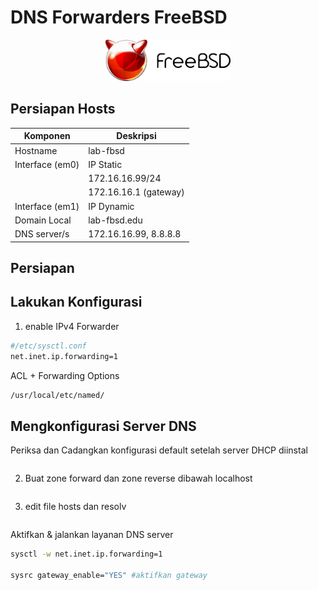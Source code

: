# DNS Forwarders FreeBSD
<p align="center">
<img src="./../assets/images/logo.png" alt="Logo" style="width:200px;"/>
</p>

## Persiapan Hosts
| Komponen | Deskripsi |
| - | - |
| Hostname | lab-fbsd |
| Interface (em0) | IP Static  |
|  | 172.16.16.99/24 |
|  | 172.16.16.1 (gateway) |
| Interface (em1) | IP Dynamic |
| Domain Local | lab-fbsd.edu |
| DNS server/s | 172.16.16.99, 8.8.8.8 |
## Persiapan 

## Lakukan Konfigurasi
1. enable IPv4 Forwarder
```sh term
#/etc/sysctl.conf
net.inet.ip.forwarding=1
```

ACL + Forwarding Options
```sh 
/usr/local/etc/named/
```
## Mengkonfigurasi Server DNS
Periksa dan Cadangkan konfigurasi default setelah server DHCP diinstal
```sh file
```
2. Buat zone forward dan zone reverse dibawah localhost
```sh file

```
3. edit file hosts dan resolv
```sh file
```
Aktifkan & jalankan layanan DNS server
``` sh file
sysctl -w net.inet.ip.forwarding=1

sysrc gateway_enable="YES" #aktifkan gateway
```


